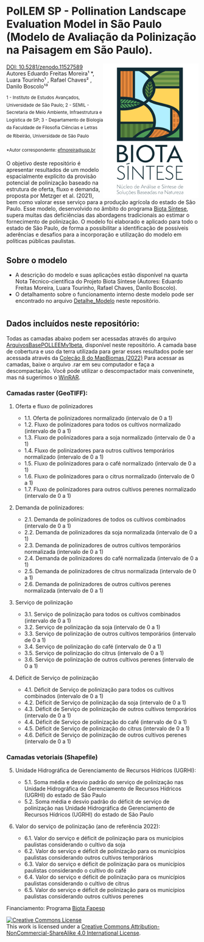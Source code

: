 # PolLEM SP - Pollination Landscape Evaluation Model in São Paulo (Modelo de Avaliação da Polinização na Paisagem em São Paulo).

[<img align="right" width="250"  src="imagens/biotasintese.png">](https://biotasintese.iea.usp.br/pt/)
[DOI: 10.5281/zenodo.11527589](https://zenodo.org/records/11527608#:~:text=10.5281/zenodo.11527589)
Autores
Eduardo Freitas Moreira&sup1; *, Luara Tourinho&sup1; , Rafael Chaves&sup2; , Danilo Boscolo&sup1;&sup3;

<sup>1 - Instituto de Estudos Avançados, Universidade de São Paulo;
2 - SEMIL - Secretaria de Meio Ambiente, Infraestrutura e Logística de SP;
3 - Departamento de Biologia da Faculdade de Filosofia Ciências e Letras de Ribeirão, Universidade de São Paulo<sup>


<sup>*Autor correspondente: efmoreira@usp.br<sup>

O objetivo deste repositório é apresentar resultados de um modelo espacialmente explícito da provisão potencial de polinização baseado na estrutura de oferta, fluxo e demanda, proposta por Metzger et al. (2021), bem como valorar esse serviço para a produção agrícola do estado de São Paulo. Esse modelo, desenvolvido no âmbito do programa [Biota Síntese](https://biotasintese.iea.usp.br/pt/), supera muitas das deficiências das abordagens tradicionais ao estimar o fornecimento de polinização. O modelo foi elaborado e aplicado para todo o estado de São Paulo, de forma a possibilitar a identificação de possíveis aderências e desafios para a incorporação e utilização do modelo em políticas públicas paulistas.


## Sobre o modelo
- A descrição do modelo e suas aplicações estão disponível na quarta Nota Técnico-científica do Projeto Biota Síntese (Autores: Eduardo Freitas Moreira, Luara Tourinho, Rafael Chaves, Danilo Boscolo).
- O detalhamento sobre o funcionamento interno deste modelo pode ser encontrado no arquivo [Detalhe_Modelo](Detalhe_Modelo.md) neste repositório.
# 


## Dados incluídos neste repositório:
Todas as camadas abaixo podem ser acessadas através do arquivo [ArquivosBasePOLLEEMv1beta](ArquivosBasePOLLEEMv1beta.rar), disponível neste repositório.
A camada base de cobertura e uso da terra utilizada para gerar esses resultados pode ser acessada através da [Coleção 8 do MapBiomas (2022)](https://storage.googleapis.com/mapbiomas-public/initiatives/brasil/collection_8/lclu/coverage/brasil_coverage_2022.tif)
Para acessar as camadas, baixe o arquivo .rar em seu computador e faça a descompactação. Você pode utilizar o descompactador mais conveninete, mas ná sugerimos o [WinRAR](https://www.win-rar.com/).

### Camadas raster (GeoTIFF):
1.	Oferta e fluxo de polinizadores
    - 1.1.	Oferta de polinizadores normalizado (intervalo de 0 a 1)
    - 1.2.	Fluxo de polinizadores para todos os cultivos normalizado (intervalo de 0 a 1)
    - 1.3.	Fluxo de polinizadores para a soja normalizado (intervalo de 0 a 1)
    - 1.4.	Fluxo de polinizadores para outros cultivos temporários normalizado (intervalo de 0 a 1)
    - 1.5.	Fluxo de polinizadores para o café normalizado (intervalo de 0 a 1)
    - 1.6.	Fluxo de polinizadores para o citrus normalizado (intervalo de 0 a 1)
    - 1.7.	Fluxo de polinizadores para outros cultivos perenes normalizado (intervalo de 0 a 1)

2.	Demanda de polinizadores:
    - 2.1.	Demanda de polinizadores de todos os cultivos combinados (intervalo de 0 a 1)
    - 2.2.	Demanda de polinizadores da soja normalizada (intervalo de 0 a 1)
    - 2.3.	Demanda de polinizadores de outros cultivos temporários normalizada (intervalo de 0 a 1)
    - 2.4.	Demanda de polinizadores do café normalizada (intervalo de 0 a 1)
    - 2.5.	Demanda de polinizadores de citrus normalizada (intervalo de 0 a 1)
    - 2.6.	Demanda de polinizadores de outros cultivos perenes normalizada (intervalo de 0 a 1)

3.	Serviço de polinização
    - 3.1.	Serviço de polinização para todos os cultivos combinados (intervalo de 0 a 1)
    - 3.2.	Serviço de polinização da soja (intervalo de 0 a 1)
    - 3.3.	Serviço de polinização de outros cultivos temporários (intervalo de 0 a 1)
    - 3.4.	Serviço de polinização do café (intervalo de 0 a 1)
    - 3.5.	Serviço de polinização do citrus (intervalo de 0 a 1)
    - 3.6.	Serviço de polinização de outros cultivos perenes (intervalo de 0 a 1)

4.	Déficit de Serviço de polinização
    - 4.1.	Déficit de Serviço de polinização para todos os cultivos combinados (intervalo de 0 a 1)
    - 4.2.	Déficit de Serviço de polinização da soja (intervalo de 0 a 1)
    - 4.3.	Déficit de Serviço de polinização de outros cultivos temporários (intervalo de 0 a 1)
    - 4.4.	Déficit de Serviço de polinização do café (intervalo de 0 a 1)
    - 4.5.	Déficit de Serviço de polinização do citrus (intervalo de 0 a 1)
    - 4.6.	Déficit de Serviço de polinização de outros cultivos perenes (intervalo de 0 a 1)

### Camadas vetoriais (Shapefile)
5.	Unidade Hidrográfica de Gerenciamento de Recursos Hídricos (UGRHI):
    - 5.1.	Soma média e desvio padrão do serviço de polinização nas Unidade Hidrográfica de Gerenciamento de Recursos Hídricos (UGRHI) do estado de São Paulo
    - 5.2.	Soma média e desvio padrão do déficit de serviço de polinização nas Unidade Hidrográfica de Gerenciamento de Recursos Hídricos (UGRHI) do estado de São Paulo

6.	Valor do serviço de polinização (ano de referência 2022):
    - 6.1.	Valor do serviço e déficit de polinização para os municípios paulistas considerando o cultivo da soja
    - 6.2.	Valor do serviço e déficit de polinização para os municípios paulistas considerando outros cultivos temporários
    - 6.3.	Valor do serviço e déficit de polinização para os municípios paulistas considerando o cultivo do café
    - 6.4.	Valor do serviço e déficit de polinização para os municípios paulistas considerando o cultivo de citrus
    - 6.5.	Valor do serviço e déficit de polinização para os municípios paulistas considerando outros cultivos perenes
	
Financiamento: Programa [Biota Fapesp](https://fapesp.br/biota/)

[![Creative Commons License](https://i.creativecommons.org/l/by-nc-sa/4.0/88x31.png)](http://creativecommons.org/licenses/by-nc-sa/4.0/)  
This work is licensed under a [Creative Commons Attribution-NonCommercial-ShareAlike 4.0 International License](http://creativecommons.org/licenses/by-nc-sa/4.0/).
